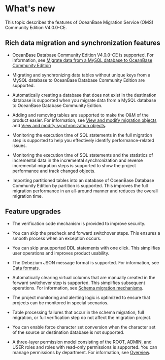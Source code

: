 # What's new

This topic describes the features of OceanBase Migration Service (OMS) Community Edition V4.0.0-CE.

## Rich data migration and synchronization features

* OceanBase Database Community Edition V4.0.0-CE is supported. For information, see [Migrate data from a MySQL database to OceanBase Community Edition](6.data-migration/2.create-a-project-to-migrate-data-from-a-mysql-database-to-a-mysql-tenant-of-oceanbase-database.md)

* Migrating and synchronizing data tables without unique keys from a MySQL database to OceanBase Database Community Edition are supported.

* Automatically creating a database that does not exist in the destination database is supported when you migrate data from a MySQL database to OceanBase Database Community Edition.

* Adding and removing tables are supported to make the O&M of the product easier. For information, see [View and modify migration objects](6.data-migration/15.manage-data-migration-projects/2.view-and-modify-migration-objects.md) and [View and modify synchronization objects](7.data-synchronization/11.manage-a-data-synchronization-projects/2.view-and-modify-objects-to-be-synchronized.md).

* Monitoring the execution time of SQL statements in the full migration step is supported to help you effectively identify performance-related issues.

* Monitoring the execution time of SQL statements and the statistics of incremental data in the incremental synchronization and reverse incremental migration steps is supported to show the project performance and track changed objects.

* Importing partitioned tables into an database of OceanBase Database Community Edition by partition is supported. This improves the full migration performance in an all-around manner and reduces the overall migration time.

## Feature upgrades

* The verification code mechanism is provided to improve security.

* You can skip the precheck and forward switchover steps. This ensures a smooth process when an exception occurs.

* You can skip unsupported DDL statements with one click. This simplifies user operations and improves product usability.

* The Debezium JSON message format is supported. For information, see [Data formats](7.data-synchronization/16.data-formats.md).

* Automatically clearing virtual columns that are manually created in the forward switchover step is supported. This simplifies subsequent operations. For information, see [Schema migration mechanisms](6.data-migration/16.schema-migration-for-tables-without-a-primary-key.md).

* The project monitoring and alerting logic is optimized to ensure that projects can be monitored in special scenarios.

* Table processing failures that occur in the schema migration, full migration, or full verification step do not affect the migration project.

* You can enable force character set conversion when the character set of the source or destination database is not supported.

* A three-layer permission model consisting of the ROOT, ADMIN, and USER roles and roles with read-only permissions is supported. You can manage permissions by department. For information, see [Overview](10.system-management/1.permission-management/1.permission-overview.md).
